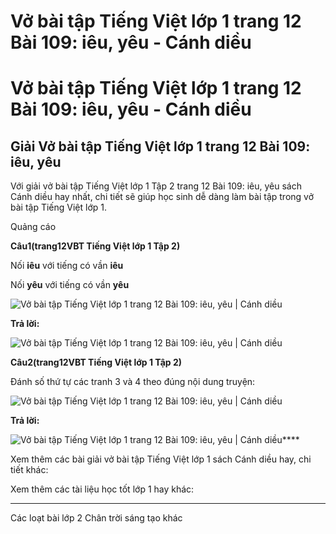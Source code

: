 # Vở bài tập Tiếng Việt lớp 1 trang 12 Bài 109: iêu, yêu - Cánh diều

# Vở bài tập Tiếng Việt lớp 1 trang 12 Bài 109: iêu, yêu - Cánh diều

## Giải Vở bài tập Tiếng Việt lớp 1 trang 12 Bài 109: iêu, yêu

Với giải vở bài tập Tiếng Việt lớp 1 Tập 2 trang 12 Bài 109: iêu, yêu sách Cánh diều hay nhất, chi tiết sẽ giúp học sinh dễ dàng làm bài tập trong vở bài tập Tiếng Việt lớp 1.

Quảng cáo

**Câu****1****(trang****12****VBT Tiếng Việt lớp 1 Tập 2)**

Nối **iêu** với tiếng có vần **iêu**

Nối **yêu** với tiếng có vần **yêu**

![Vở bài tập Tiếng Việt lớp 1 trang 12 Bài 109: iêu, yêu | Cánh diều](https://www.vietjack.com/vbt-tieng-viet-1-cd/images/bai-109-ieu-yeu-87738.png)

**Trả lời:**

![Vở bài tập Tiếng Việt lớp 1 trang 12 Bài 109: iêu, yêu | Cánh diều](https://www.vietjack.com/vbt-tieng-viet-1-cd/images/bai-109-ieu-yeu-87742.png)

**Câu****2****(trang****12****VBT Tiếng Việt lớp 1 Tập 2)**

Đánh số thứ tự các tranh 3 và 4 theo đúng nội dung truyện:

![Vở bài tập Tiếng Việt lớp 1 trang 12 Bài 109: iêu, yêu | Cánh diều](https://www.vietjack.com/vbt-tieng-viet-1-cd/images/bai-109-ieu-yeu-87740.png)

**Trả lời:**

![Vở bài tập Tiếng Việt lớp 1 trang 12 Bài 109: iêu, yêu | Cánh diều](https://www.vietjack.com/vbt-tieng-viet-1-cd/images/bai-109-ieu-yeu-87741.png)****

Xem thêm các bài giải vở bài tập Tiếng Việt lớp 1 sách Cánh diều hay, chi tiết khác:

Xem thêm các tài liệu học tốt lớp 1 hay khác:

* * *

Các loạt bài lớp 2 Chân trời sáng tạo khác
